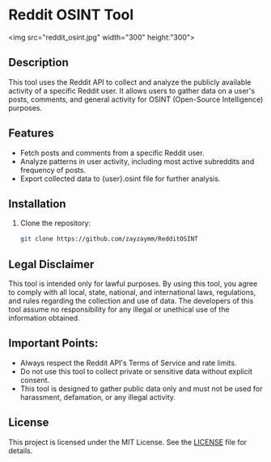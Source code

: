 # Reddit OSINT Tool

<img src="reddit_osint.jpg" width="300" height:"300">

## Description

This tool uses the Reddit API to collect and analyze the publicly available activity of a specific Reddit user. It allows users to gather data on a user's posts, comments, and general activity for OSINT (Open-Source Intelligence) purposes.

## Features

- Fetch posts and comments from a specific Reddit user.
- Analyze patterns in user activity, including most active subreddits and frequency of posts.
- Export collected data to {user}.osint file for further analysis.

## Installation

1. Clone the repository:
   ```bash
   git clone https://github.com/zayzaymm/RedditOSINT

## Legal Disclaimer

This tool is intended only for lawful purposes. By using this tool, you agree to comply with all local, state, national, and international laws, regulations, and rules regarding the collection and use of data. The developers of this tool assume no responsibility for any illegal or unethical use of the information obtained.

## Important Points:
- Always respect the Reddit API's Terms of Service and rate limits.
- Do not use this tool to collect private or sensitive data without explicit consent.
- This tool is designed to gather public data only and must not be used for harassment, defamation, or any illegal activity.
  
## License
This project is licensed under the MIT License. See the [LICENSE](./LICENSE) file for details.
